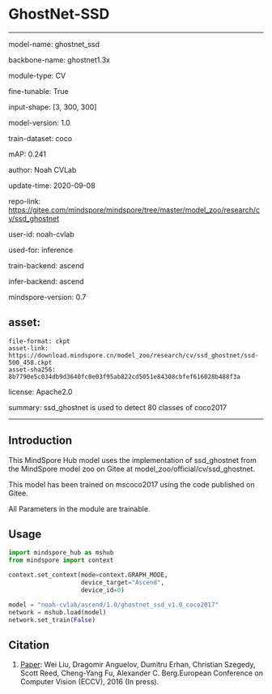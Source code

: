 # GhostNet-SSD

---

model-name: ghostnet_ssd

backbone-name: ghostnet1.3x

module-type: CV

fine-tunable: True

input-shape: [3, 300, 300]

model-version: 1.0

train-dataset: coco

mAP: 0.241



author: Noah CVLab

update-time: 2020-09-08

repo-link: https://gitee.com/mindspore/mindspore/tree/master/model_zoo/research/cv/ssd_ghostnet

user-id: noah-cvlab

used-for: inference

train-backend: ascend

infer-backend: ascend

mindspore-version: 0.7

asset:
  -
    file-format: ckpt
    asset-link: https://download.mindspore.cn/model_zoo/research/cv/ssd_ghostnet/ssd-500_458.ckpt
    asset-sha256: 8b7790e5c034db9d3640fc0e03f95ab822cd5051e84308cbfef616028b488f3a

license: Apache2.0

summary: ssd_ghostnet is used to detect 80 classes of coco2017

---


## Introduction

This MindSpore Hub model uses the implementation of ssd_ghostnet from the MindSpore model zoo on Gitee at model_zoo/official/cv/ssd_ghostnet.

This model has been trained on mscoco2017 using the code published on Gitee.

All Parameters in the module are trainable.

## Usage

```python
import mindspore_hub as mshub
from mindspore import context

context.set_context(mode=context.GRAPH_MODE,
                    device_target="Ascend",
                    device_id=0)

model = "noah-cvlab/ascend/1.0/ghostnet_ssd_v1.0_coco2017"
network = mshub.load(model)
network.set_train(False)

```

## Citation

1. [Paper](https://arxiv.org/abs/1512.02325):   Wei Liu, Dragomir Anguelov, Dumitru Erhan, Christian Szegedy, Scott Reed, Cheng-Yang Fu, Alexander C. Berg.European Conference on Computer Vision (ECCV), 2016 (In press).
